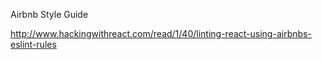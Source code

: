 Airbnb Style Guide

http://www.hackingwithreact.com/read/1/40/linting-react-using-airbnbs-eslint-rules
